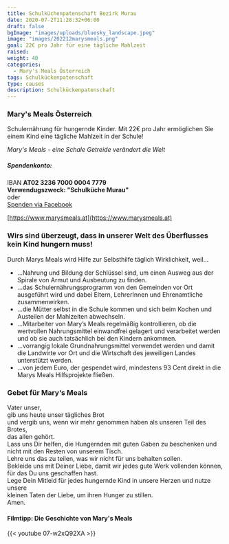 ```yaml
---
title: Schulküchenpatenschaft Bezirk Murau
date: 2020-07-2T11:28:32+06:00
draft: false
bgImage: "images/uploads/bluesky_landscape.jpeg"
image: "images/202212marysmeals.png"
goal: 22€ pro Jahr für eine tägliche Mahlzeit
raised: 
weight: 40
categories:
  - Mary's Meals Österreich
tags: Schulkückenpatenschaft
type: causes
description: Schulkückenpatenschaft
---
```


### Mary's Meals Österreich
Schulernährung für hungernde Kinder. 
Mit 22€ pro Jahr ermöglichen Sie einem Kind eine tägliche Mahlzeit in der Schule!
<!--more-->
<!-- image: "images/mm_murau.png" -->
_Mary's Meals - eine Schale Getreide verändert die Welt_
##### Spendenkonto:
IBAN **AT02 3236 7000 0004 7779**  
**Verwendugszweck: "Schulküche Murau"**  
oder  
[Spenden via Facebook](https://www.facebook.com/donate/3094017167486354/1300543690364736/)  
<!-- ###### Verein: „Mary’s Meals – Schulernährung für hungernde Kinder“
###### Steinbauergasse 15/24
###### 1120 Wien, Österreich
###### Tel: +43 664 88933572
###### E-Mail: info@marysmeals.at
###### ZVR: 815375485 
-->


[https://www.marysmeals.at](https://www.marysmeals.at)

### Wirs sind überzeugt, dass in unserer Welt des Überflusses kein Kind hungern muss!
Durch Marys Meals wird Hilfe zur Selbsthilfe täglich Wirklichkeit, weil...
- ...Nahrung und Bildung der Schlüssel sind, um einen Ausweg aus der Spirale von Armut und Ausbeutung zu finden.
- ...das Schulernährungsprogramm von den Gemeinden vor Ort ausgeführt wird und dabei Eltern, LehrerInnen und Ehrenamtliche zusammenwirken.
- ...die Mütter selbst in die Schule kommen und sich beim Kochen und Austeilen der Mahlzeiten abwechseln.
- ...Mitarbeiter von Mary’s Meals regelmäßig kontrollieren, ob die wertvollen Nahrungsmittel einwandfrei gelagert und verarbeitet werden und ob sie auch tatsächlich bei den Kindern ankommen.
- ...vorrangig lokale Grundnahrungsmittel verwendet werden und damit die Landwirte vor Ort und die Wirtschaft des jeweiligen Landes unterstützt werden.
- ...von jedem Euro, der gespendet wird, mindestens 93 Cent direkt in die Marys Meals Hilfsprojekte fließen.

### Gebet für Mary‘s Meals
Vater unser,  
gib uns heute unser tägliches Brot  
und vergib uns, wenn wir mehr genommen haben als unseren Teil des Brotes,  
das allen gehört.  
Lass uns Dir helfen, die Hungernden mit guten Gaben zu beschenken und  
nicht mit den Resten von unserem Tisch.  
Lehre uns das zu teilen, was wir nicht für uns behalten sollen.  
Bekleide uns mit Deiner Liebe, damit wir jedes gute Werk vollenden können,  
für das Du uns geschaffen hast.  
Lege Dein Mitleid für jedes hungernde Kind in unsere Herzen und nutze unsere  
kleinen Taten der Liebe, um ihren Hunger zu stillen.  
Amen.


#### Filmtipp: Die Geschichte von Mary's Meals
{{< youtube 07-w2xQ92XA >}}